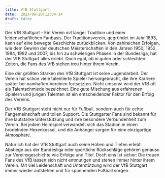 ```yaml
---
title: VfB Stuttgart
date:  2023-08-20T12:04:14
draft: false
---
```


Der VfB Stuttgart - Ein Verein mit langer Tradition und einer leidenschaftlichen Fanbasis. Der Traditionsverein, gegründet im Jahr 1893, kann auf eine bewegte Geschichte zurückblicken. Von zahlreichen Erfolgen, wie dem Gewinn der deutschen Meisterschaften in den Jahren 1950, 1952, 1984, 1992 und 2007, bis hin zu schwierigen Phasen in der Bundesliga, hat der VfB Stuttgart alles erlebt. Doch egal, ob in guten oder schlechten Zeiten, die Fans des VfB stehen treu hinter ihrem Verein.

Eine der größten Stärken des VfB Stuttgart ist seine Jugendarbeit. Der Verein hat schon viele talentierte Spieler hervorgebracht, die ihre Karriere später bei namhaften Vereinen fortsetzten. Nicht umsonst wird der VfB oft als Talentschmiede bezeichnet. Eine gute Mischung aus erfahrenen Spielern und jungen Talenten ist ein entscheidender Faktor für den Erfolg des Vereins.

Der VfB Stuttgart steht nicht nur für Fußball, sondern auch für echte Fangemeinschaft und tollen Support. Die Stuttgarter Fans sind bekannt für ihre lautstarke Unterstützung und ihre besondere Verbundenheit zum Verein. Bei jedem Heimspiel verwandelt sich das Stadion in einen brodelnden Hexenkessel, und die Anhänger sorgen für eine einzigartige Atmosphäre.

Natürlich hat der VfB Stuttgart auch seine Höhen und Tiefen erlebt. Abstiege aus der Bundesliga oder sportliche Rückschläge gehören genauso zur Vereinsgeschichte wie Erfolge und Titel. Doch eins ist sicher: Die treuen Fans des VfB lassen sich nicht entmutigen und stehen immer hinter ihrem Verein. Mit viel Leidenschaft und Unterstützung wird der VfB Stuttgart immer wieder aufstehen und für spannenden Fußball sorgen.